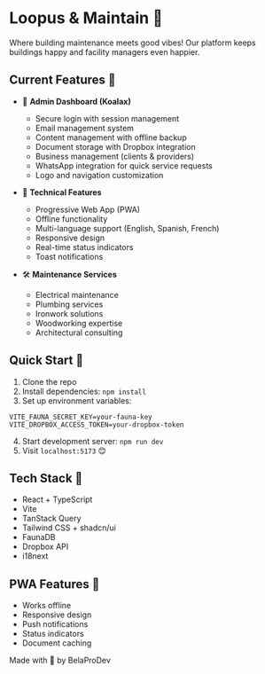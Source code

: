 # Loopus & Maintain 🌸

Where building maintenance meets good vibes! Our platform keeps buildings happy and facility managers even happier. 

## Current Features 🌺

- 🔐 **Admin Dashboard (Koalax)**
  - Secure login with session management
  - Email management system
  - Content management with offline backup
  - Document storage with Dropbox integration
  - Business management (clients & providers)
  - WhatsApp integration for quick service requests
  - Logo and navigation customization

- 📱 **Technical Features**
  - Progressive Web App (PWA)
  - Offline functionality
  - Multi-language support (English, Spanish, French)
  - Responsive design
  - Real-time status indicators
  - Toast notifications

- 🛠️ **Maintenance Services**
  - Electrical maintenance
  - Plumbing services
  - Ironwork solutions
  - Woodworking expertise
  - Architectural consulting

## Quick Start 🌷

1. Clone the repo
2. Install dependencies: `npm install`
3. Set up environment variables:

```env
VITE_FAUNA_SECRET_KEY=your-fauna-key
VITE_DROPBOX_ACCESS_TOKEN=your-dropbox-token
```

4. Start development server: `npm run dev`
5. Visit `localhost:5173` 😊

## Tech Stack 🌹

- React + TypeScript
- Vite
- TanStack Query
- Tailwind CSS + shadcn/ui
- FaunaDB
- Dropbox API
- i18next

## PWA Features 🌻

- Works offline
- Responsive design
- Push notifications
- Status indicators
- Document caching

Made with 💖 by BelaProDev